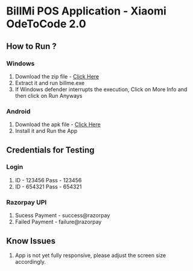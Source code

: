 # BillMi POS Application - Xiaomi OdeToCode 2.0

## How to Run ?

### Windows
1. Download the zip file - [Click Here](https://github.com/chandansgowda/billmi/releases/download/billmi-windows/billmi-windows.zip)
2. Extract it and run billme.exe
3. If Windows defender interrupts the execution, Click on More Info and then click on Run Anyways

### Android
1. Download the apk file - [Click Here](https://github.com/chandansgowda/billmi/releases/download/billmi-android/billmi.apk)
2. Install it and Run the App

## Credentials for Testing
### Login
1. ID - 123456 Pass - 123456
2. ID - 654321 Pass - 654321
### Razorpay UPI
1. Sucess Payment - success@razorpay
2. Failed Payment - failure@razorpay

## Know Issues
1. App is not yet fully responsive, please adjust the screen size accordingly.
